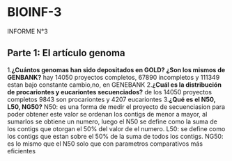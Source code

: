 # BIOINF-3
INFORME N°3

## Parte 1: El artículo genoma

1.__¿Cuántos genomas han sido depositados en GOLD? ¿Son los mismos de GENBANK?__ hay 14050 proyectos completos, 67890 incompletos y 111349 estan bajo constante cambio,no, en GENEBANK 
2.__¿Cuál es la distribución de procariontes y eucariontes secuenciados?__ de los 14050 proyectos completos 9843 son procariontes y 4207 eucariontes
3.__¿Qué es el N50, L50, NG50?__ N50: es una forma de medir el proyecto de secuenciasion para poder obtener este valor se ordenan los contigs de menor a mayor, al sumarlos se obtiene un numero, luego el N50 se define como la suma de los contigs que otorgan el 50% del valor de el numero.
L50: se define como los contigs que estan sobre el 50% de la suma de todos los contigs.
NG50: es lo mismo que el N50 solo que con parametros comparativos más eficientes 
